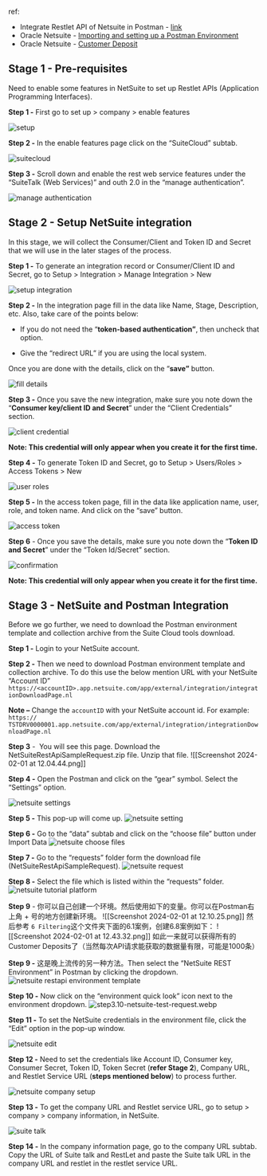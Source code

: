ref: 
* Integrate Restlet API of Netsuite in Postman - [link](https://theonetechnologies.com/blog/post/how-to-integrate-restlet-api-of-netsuite-in-postman#stage-1-pre-requisites)
* Oracle Netsuite - [Importing and setting up a Postman Environment](https://docs.oracle.com/en/cloud/saas/netsuite/ns-online-help/section_1545058149.html#Related-Topics)
* Oracle Netsuite - [Customer Deposit](https://docs.oracle.com/en/cloud/saas/netsuite/ns-online-help/article_0830072110.html#subsect_48073900112)
## Stage 1 - Pre-requisites

Need to enable some features in NetSuite to set up Restlet APIs (Application Programming Interfaces).

**Step 1 -** First go to set up > company > enable features

![setup](https://theonetechnologies.com/Posts/files/Step-1.1-setup_638040892936471919.webp)

**Step 2 -** In the enable features page click on the “SuiteCloud” subtab.

![suitecloud](https://theonetechnologies.com/Posts/files/step1.2-suitecloud_638040892943332200.webp)

**Step 3 -** Scroll down and enable the rest web service features under the “SuiteTalk (Web Services)” and outh 2.0 in the “manage authentication”.

![manage authentication](https://theonetechnologies.com/Posts/files/step1.3-manage-authentication_638040892953819165.webp)

## Stage 2 - Setup NetSuite integration

In this stage, we will collect the Consumer/Client and Token ID and Secret that we will use in the later stages of the process.

**Step 1 -** To generate an integration record or Consumer/Client ID and Secret, go to Setup > Integration > Manage Integration > New

![setup integration](https://theonetechnologies.com/Posts/files/Step-2.1-setup-integration_638040892955777133.webp)

**Step 2 -** In the integration page fill in the data like Name, Stage, Description, etc. Also, take care of the points below:

- If you do not need the “**token-based authentication”**, then uncheck that option.

- Give the “redirect URL” if you are using the local system.

Once you are done with the details, click on the “**save”** button.

![fill details](https://theonetechnologies.com/Posts/files/step-2.2-fill-details_638040892956533794.webp)

**Step 3 -** Once you save the new integration, make sure you note down the “**Consumer key/client ID and Secret**” under the “Client Credentials” section.

![client credential](https://theonetechnologies.com/Posts/files/step-2.3-client-credential_638040892957301047.webp)

**Note: This credential will only appear when you create it for the first time.**

**Step 4 -** To generate Token ID and Secret, go to Setup > Users/Roles > Access Tokens > New

![user roles](https://theonetechnologies.com/Posts/files/step2.4-user-roles_638040892958165781.webp)

**Step 5 -** In the access token page, fill in the data like application name, user, role, and token name. And click on the “save” button.

![access token](https://theonetechnologies.com/Posts/files/step2.5-access-token_638040892959716471.webp)

**Step 6** - Once you save the details, make sure you note down the “**Token ID and Secret**” under the “Token Id/Secret” section.

![confirmation](https://theonetechnologies.com/Posts/files/step2.6-confirmation_638040892960970729.webp)

**Note: This credential will only appear when you create it for the first time.**

## Stage 3 - NetSuite and Postman Integration

Before we go further, we need to download the Postman environment template and collection archive from the Suite Cloud tools download.

**Step 1 -** Login to your NetSuite account.

**Step 2 -** Then we need to download Postman environment template and collection archive. To do this use the below mention URL with your NetSuite “Account ID” 
``https://<accountID>.app.netsuite.com/app/external/integration/integrationDownloadPage.nl``

**Note –** Change the `accountID` with your NetSuite account id. For example: `https:// TSTDRV0000001.app.netsuite.com/app/external/integration/integrationDownloadPage.nl`

**Step 3** -  You will see this page. Download the NetSuiteRestApiSampleRequest.zip file. Unzip that file.
![[Screenshot 2024-02-01 at 12.04.44.png]]

**Step 4 -** Open the Postman and click on the “gear” symbol. Select the “Settings” option.

![netsuite settings](https://theonetechnologies.com/Posts/files/step3.4-netsuite-settings_638040928174782025.webp)

**Step 5 -** This pop-up will come up.
![netsuite setting](https://theonetechnologies.com/Posts/files/step3.5-netsuite-settings_638040928175929153.webp)

**Step 6 -** Go to the “data” subtab and click on the “choose file” button under Import Data
![netsuite choose files](https://theonetechnologies.com/Posts/files/step3.6-netsuite-choose-files_638040928177173312.webp)

**Step 7 -** Go to the “requests” folder form the download file (NetSuiteRestApiSampleRequest).
![netsuite request](https://theonetechnologies.com/Posts/files/step3.7-netsuite-request_638040928178921457.webp)

**Step 8 -** Select the file which is listed within the “requests” folder.
![netsuite tutorial platform](https://theonetechnologies.com/Posts/files/step3.8-netsuite-tutorial-platform_638040928179990196.webp)




**Step 9** - 你可以自己创建一个环境。然后使用如下的变量。你可以在Postman右上角 + 号的地方创建新环境。
![[Screenshot 2024-02-01 at 12.10.25.png]]
然后参考 `6 Filtering`这个文件夹下面的6.1案例，创建6.8案例如下：
![[Screenshot 2024-02-01 at 12.43.32.png]]
如此一来就可以获得所有的Customer Deposits了（当然每次API请求能获取的数据量有限，可能是1000条）



**Step 9 -** 这是晚上流传的另一种方法。Then select the “NetSuite REST Environment” in Postman by clicking the dropdown. 
![netsuite restapi environment template](https://theonetechnologies.com/Posts/files/step3.9-netsuite-restapi-environment-template_638040928181313460.webp)

**Step 10 -** Now click on the “environment quick look” icon next to the environment dropdown.
![step3.10-netsuite-test-request.webp](https://theonetechnologies.com/Posts/files/step3.10-netsuite-test-request_638040928182141800.webp)

**Step 11 -** To set the NetSuite credentials in the environment file, click the “Edit” option in the pop-up window.

![netsuite edit](https://theonetechnologies.com/Posts/files/step3.11-netsuite-edit_638040928183881243.webp)

**Step 12 -** Need to set the credentials like Account ID, Consumer key, Consumer Secret, Token ID, Token Secret (**refer Stage 2**), Company URL, and Restlet Service URL (**steps mentioned below**) to process further.

![netsuite company setup](https://theonetechnologies.com/Posts/files/step3.12-netsuite-company-setup_638040928185486210.webp)

**Step 13 -** To get the company URL and Restlet service URL, go to setup > company > company information, in NetSuite.

![suite talk](https://theonetechnologies.com/Posts/files/step3.13-suitetalk_638040928186272188.webp)

**Step 14 -** In the company information page, go to the company URL subtab. Copy the URL of Suite talk and RestLet and paste the Suite talk URL in the company URL and restlet in the restlet service URL.







































